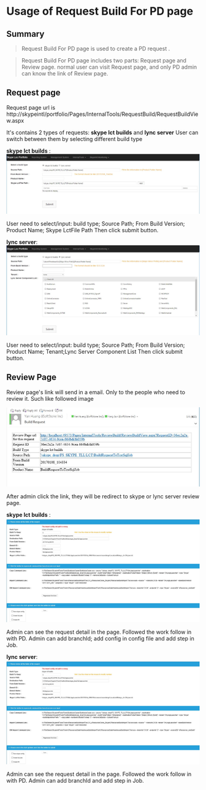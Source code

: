 ﻿
Usage of Request Build For PD page
=======

## Summary

>Request Build For PD page is used to create a PD request .

>Request Build For PD page includes two parts: Request page and Review page. normal user can visit Request page, and only PD admin can know the link of Review page.

    
## Request page

Request page url is http://skypeintl/portfolio/Pages/InternalTools/RequestBuild/RequestBuildView.aspx

It's contains 2 types of requests: **skype lct builds** and **lync server**
User can switch between them by selecting different build type


**skype lct builds** : 
![JobStatusFilter](Image/SkypeRequest.JPG)

User need to select/input:  build type; Source Path; From Build Version; Product Name; Skype LctFile Path
Then click submit button.

**lync server**: 
![JobStatusFilter](Image/LyncServerRequest.JPG)

User need to select/input:  build type; Source Path; From Build Version; Product Name; Tenant;Lync Server Component List
Then click submit button.


## Review Page

Review page's link will send in a email. Only to the people who need to review it.
Such like followed image 

![JobHistory](Image/ReviewImage.JPG)

After admin click the link, they will be redirect to skype or lync server review page.

**skype lct builds** : 
![JobStatusFilter](Image/SkypeReviewSkype.JPG)

Admin can see the request detail in the page. Followed the work follow in with PD. Admin can add branchId; add config in config file and add step in Job. 

**lync server**: 
![JobStatusFilter](Image/SkypeReviewSkype.JPG)

Admin can see the request detail in the page. Followed the work follow in with PD. Admin can add branchId and add step in Job.